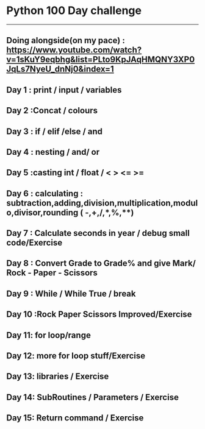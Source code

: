# Python 100 Day challenge
---------------------------------
Doing alongside(on my pace) : https://www.youtube.com/watch?v=1sKuY9eqbhg&list=PLto9KpJAqHMQNY3XP0JqLs7NyeU_dnNj0&index=1
---------------------------------
Day 1 : print /  input / variables
---------------------------------
Day 2 :Concat / colours
---------------------------------
Day 3 : if / elif /else / and 
---------------------------------
Day 4 : nesting / and/ or 
---------------------------------
Day 5 :casting     int / float / <  >  <=  >=
---------------------------------
Day 6 : calculating : subtraction,adding,division,multiplication,modulo,divisor,rounding ( -,+,/,*,%,**)
---------------------------------
Day 7 : Calculate seconds in year / debug small code/Exercise
---------------------------------
Day 8 : Convert Grade to Grade% and give Mark/ Rock - Paper - Scissors
---------------------------------
Day 9 : While / While True / break
---------------------------------
Day 10 :Rock Paper Scissors Improved/Exercise
---------------------------------
Day 11: for loop/range
---------------------------------
Day 12: more for loop stuff/Exercise
---------------------------------
Day 13: libraries / Exercise
---------------------------------
Day 14: SubRoutines / Parameters / Exercise
---------------------------------
Day 15: Return command / Exercise
---------------------------------
